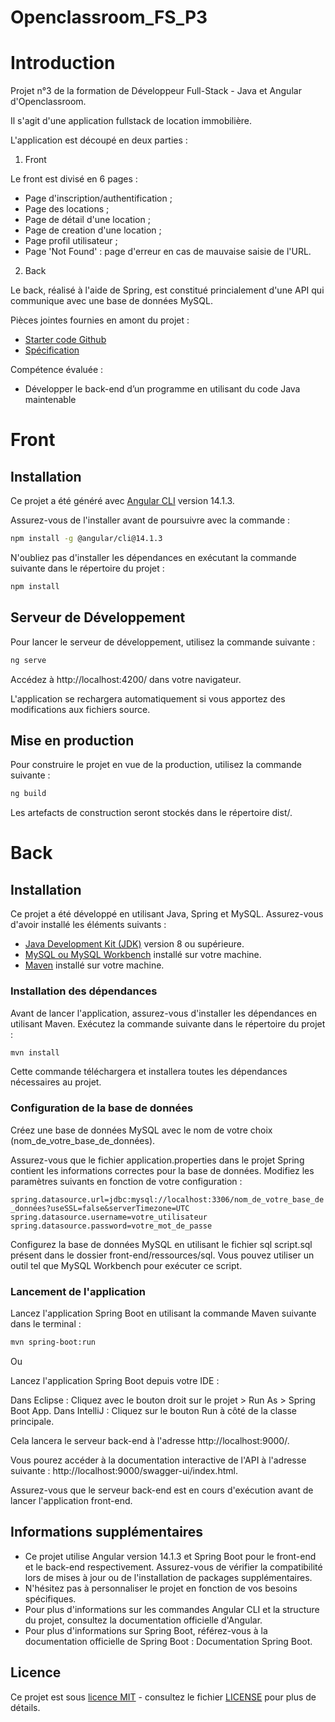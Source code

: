 # Openclassroom_FS_P3

# Introduction

Projet n°3 de la formation de Développeur Full-Stack - Java et Angular d'Openclassroom.

Il s'agit d'une application fullstack de location immobilière.

L'application est découpé en deux parties :

1. Front

Le front est divisé en 6 pages :

- Page d'inscription/authentification ;
- Page des locations ;
- Page de détail d'une location ;
- Page de creation d'une location ;
- Page profil utilisateur ;
- Page 'Not Found' : page d'erreur en cas de mauvaise saisie de l'URL.

2. Back

Le back, réalisé à l'aide de Spring, est constitué princialement d'une API qui communique avec une base de données MySQL.

Pièces jointes fournies en amont du projet :

- [Starter code Github](https://github.com/OpenClassrooms-Student-Center/Developpez-le-back-end-en-utilisant-Java-et-Spring)
- [Spécification](https://course.oc-static.com/projects/D%C3%A9v_Full-Stack/D%C3%A9veloppez+le+back-end+en+utilisant+Java+et+Spring/Spe%CC%81cifications+techniques.pdf)

Compétence évaluée :

- Développer le back-end d’un programme en utilisant du code Java maintenable

# Front

## Installation

Ce projet a été généré avec [Angular CLI](https://github.com/angular/angular-cli) version 14.1.3.

Assurez-vous de l'installer avant de poursuivre avec la commande :

```bash
npm install -g @angular/cli@14.1.3
```

N'oubliez pas d'installer les dépendances en exécutant la commande suivante dans le répertoire du projet :

```bash
npm install
```

## Serveur de Développement

Pour lancer le serveur de développement, utilisez la commande suivante :

```bash
ng serve
```

Accédez à http://localhost:4200/ dans votre navigateur.

L'application se rechargera automatiquement si vous apportez des modifications aux fichiers source.

## Mise en production

Pour construire le projet en vue de la production, utilisez la commande suivante :

```bash
ng build
```

Les artefacts de construction seront stockés dans le répertoire dist/.

# Back

## Installation

Ce projet a été développé en utilisant Java, Spring et MySQL. Assurez-vous d'avoir installé les éléments suivants :

- [Java Development Kit (JDK)](https://www.oracle.com/fr/java/technologies/downloads/) version 8 ou supérieure.
- [MySQL ou MySQL Workbench](https://www.mysql.com/fr/downloads/) installé sur votre machine.
- [Maven](https://maven.apache.org/) installé sur votre machine.

### Installation des dépendances

Avant de lancer l'application, assurez-vous d'installer les dépendances en utilisant Maven. Exécutez la commande suivante dans le répertoire du projet :

```bash
mvn install
```

Cette commande téléchargera et installera toutes les dépendances nécessaires au projet.

### Configuration de la base de données

Créez une base de données MySQL avec le nom de votre choix (nom_de_votre_base_de_données).

Assurez-vous que le fichier application.properties dans le projet Spring contient les informations correctes pour la base de données. Modifiez les paramètres suivants en fonction de votre configuration :

`spring.datasource.url=jdbc:mysql://localhost:3306/nom_de_votre_base_de_données?useSSL=false&serverTimezone=UTC`
`spring.datasource.username=votre_utilisateur`
`spring.datasource.password=votre_mot_de_passe`

Configurez la base de données MySQL en utilisant le fichier sql script.sql présent dans le dossier front-end/ressources/sql.
Vous pouvez utiliser un outil tel que MySQL Workbench pour exécuter ce script.

### Lancement de l'application

Lancez l'application Spring Boot en utilisant la commande Maven suivante dans le terminal :

```bash
mvn spring-boot:run
```

Ou

Lancez l'application Spring Boot depuis votre IDE :

Dans Eclipse : Cliquez avec le bouton droit sur le projet > Run As > Spring Boot App.
Dans IntelliJ : Cliquez sur le bouton Run à côté de la classe principale.

Cela lancera le serveur back-end à l'adresse http://localhost:9000/.

Vous pourez accéder à la documentation interactive de l'API à l'adresse suivante : http://localhost:9000/swagger-ui/index.html.

Assurez-vous que le serveur back-end est en cours d'exécution avant de lancer l'application front-end.

## Informations supplémentaires

- Ce projet utilise Angular version 14.1.3 et Spring Boot pour le front-end et le back-end respectivement. Assurez-vous de vérifier la compatibilité lors de mises à jour ou de l'installation de packages supplémentaires.
- N'hésitez pas à personnaliser le projet en fonction de vos besoins spécifiques.
- Pour plus d'informations sur les commandes Angular CLI et la structure du projet, consultez la documentation officielle d'Angular.
- Pour plus d'informations sur Spring Boot, référez-vous à la documentation officielle de Spring Boot : Documentation Spring Boot.

## Licence

Ce projet est sous [licence MIT](https://chat.openai.com/c/LICENSE) - consultez le fichier [LICENSE](https://chat.openai.com/c/LICENSE) pour plus de détails.
